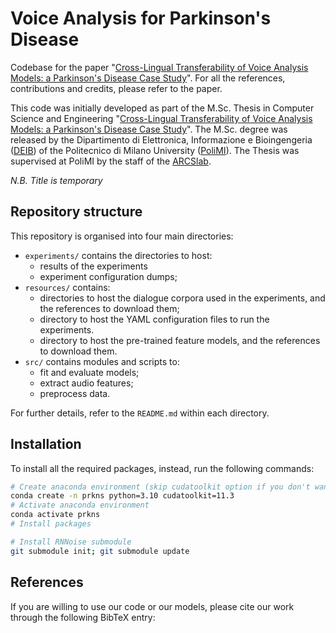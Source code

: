 # Voice Analysis for Parkinson's Disease

Codebase for the paper "[Cross-Lingual Transferability of Voice Analysis Models: a Parkinson's Disease Case Study]()". 
For all the references, contributions and credits, please refer to the paper.

This code was initially developed as part of the M.Sc. Thesis in Computer Science and Engineering "[Cross-Lingual Transferability of Voice Analysis Models: a Parkinson's Disease Case Study](https://www.overleaf.com/read/tkbjcxxjrzjb)".
The M.Sc. degree was released by the Dipartimento di Elettronica, Informazione e Bioingengeria  ([DEIB](https://www.deib.polimi.it/eng/home-page)) of the Politecnico di Milano University ([PoliMI](https://www.unitn.it)).
The Thesis was supervised at PoliMI by the staff of the [ARCSlab](https://arcslab.dei.polimi.it).

*N.B. Title is temporary*

## Repository structure

This repository is organised into four main directories:

- `experiments/` contains the directories to host:  
    - results of the experiments 
    - experiment configuration dumps;
- `resources/` contains:
    - directories to host the dialogue corpora used in the experiments, and the references to download them;
    - directory to host the YAML configuration files to run the experiments.
    - directory to host the pre-trained feature models, and the references to download them.
- `src/` contains modules and scripts to: 
    - fit and evaluate models;
    - extract audio features;
    - preprocess data.

For further details, refer to the `README.md` within each directory.

## Installation

To install all the required packages, instead, run the following commands:

```bash
# Create anaconda environment (skip cudatoolkit option if you don't want to use the GPU)
conda create -n prkns python=3.10 cudatoolkit=11.3
# Activate anaconda environment
conda activate prkns
# Install packages

# Install RNNoise submodule
git submodule init; git submodule update
```

## References

If you are willing to use our code or our models, please cite our work through the following BibTeX entry:

```bibtex

```
